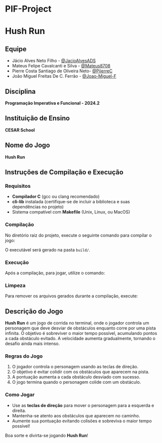# PIF-Project

# Hush Run

## Equipe
- Jácio Alves Neto Filho - [@JacioAlvesADS](https://github.com/JacioAlvesADS)
- Mateus Felipe Cavalcanti e Silva - [@Mateus8708](https://github.com/Mateus8708/Mateus8708.github.io)
- Pierre Costa Santiago de Oliveira Neto- [@PiierreC](https://github.com/PiierreC)
- João Miguel Freitas De C. Ferrão - [@Joao-Miguel-F](https://github.com/Joao-Miguel-F)

## Disciplina
**Programação Imperativa e Funcional - 2024.2**

## Instituição de Ensino
**CESAR School**

## Nome do Jogo
**Hush Run**

## Instruções de Compilação e Execução

### Requisitos
- **Compilador C** (gcc ou clang recomendado)
- **cli-lib** instalada (certifique-se de incluir a biblioteca e suas dependências no projeto)
- Sistema compatível com **Makefile** (Unix, Linux, ou MacOS)

### Compilação
No diretório raiz do projeto, execute o seguinte comando para compilar o jogo:

O executável será gerado na pasta `build/`.

### Execução
Após a compilação, para jogar, utilize o comando:

### Limpeza
Para remover os arquivos gerados durante a compilação, execute:


## Descrição do Jogo
**Hush Run** é um jogo de corrida no terminal, onde o jogador controla um personagem que deve desviar de obstáculos enquanto corre por uma pista infinita. O objetivo é sobreviver o maior tempo possível, acumulando pontos a cada obstáculo evitado. A velocidade aumenta gradualmente, tornando o desafio ainda mais intenso.

### Regras do Jogo
1. O jogador controla o personagem usando as teclas de direção.
2. O objetivo é evitar colidir com os obstáculos que aparecem na pista.
3. A pontuação aumenta a cada obstáculo desviado com sucesso.
4. O jogo termina quando o personagem colide com um obstáculo.

### Como Jogar
- Use as **teclas de direção** para mover o personagem para a esquerda e direita.
- Mantenha-se atento aos obstáculos que aparecem no caminho.
- Aumente sua pontuação evitando colisões e sobreviva o maior tempo possível!

Boa sorte e divirta-se jogando **Hush Run**!
